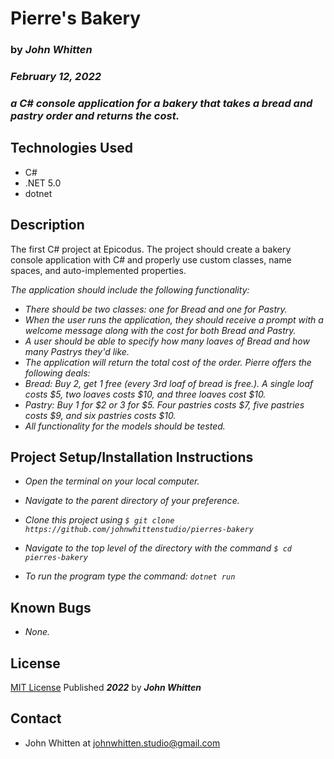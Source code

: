 # **Pierre's Bakery**
### by _**John Whitten**_

### _February 12, 2022_

### _a C# console application for a bakery that takes a bread and pastry order and returns the cost._

## Technologies Used
- C#
- .NET 5.0
- dotnet

## Description
The first C# project at Epicodus. The project should create a bakery console application with C# and properly use custom classes, name spaces, and auto-implemented properties.

_The application should include the following functionality:_

- _There should be two classes: one for Bread and one for Pastry._
- _When the user runs the application, they should receive a prompt with a welcome message along with the cost for both Bread and Pastry._
- _A user should be able to specify how many loaves of Bread and how many Pastrys they'd like._
- _The application will return the total cost of the order._
_Pierre offers the following deals:_
- _Bread: Buy 2, get 1 free (every 3rd loaf of bread is free.). A single loaf costs $5, two loaves costs $10, and three loaves cost $10._
- _Pastry: Buy 1 for $2 or 3 for $5. Four pastries costs $7, five pastries costs $9, and six pastries costs $10._
- _All functionality for the models should be tested._



## Project Setup/Installation Instructions


- _Open the terminal on your local computer._

- _Navigate to the parent directory of your preference._

- _Clone this project using `$ git clone https://github.com/johnwhittenstudio/pierres-bakery`_

- _Navigate to the top level of the directory with the command `$ cd pierres-bakery`_

- _To run the program type the command: ```dotnet run```_

## Known Bugs
- _None._

## License

[MIT License](https://opensource.org/licenses/MIT) Published _**2022**_ by _**John Whitten**_

## Contact
- John Whitten at [johnwhitten.studio@gmail.com](mailto:johnwhitten.studio@gmail.com)